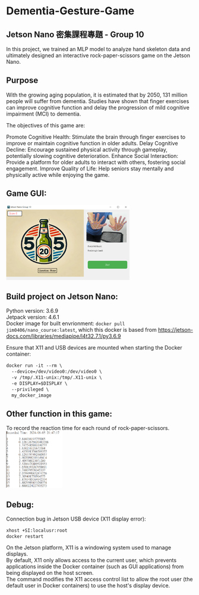 # Dementia-Gesture-Game 
## Jetson Nano 密集課程專題 - Group 10  
In this project, we trained an MLP model to analyze hand skeleton data and ultimately designed an interactive rock-paper-scissors game on the Jetson Nano.

## Purpose
With the growing aging population, it is estimated that by 2050, 131 million people will suffer from dementia. Studies have shown that finger exercises can improve cognitive function and delay the progression of mild cognitive impairment (MCI) to dementia.

The objectives of this game are:

Promote Cognitive Health: Stimulate the brain through finger exercises to improve or maintain cognitive function in older adults.
Delay Cognitive Decline: Encourage sustained physical activity through gameplay, potentially slowing cognitive deterioration.
Enhance Social Interaction: Provide a platform for older adults to interact with others, fostering social engagement.
Improve Quality of Life: Help seniors stay mentally and physically active while enjoying the game.

## Game GUI: 
![alt game](./media/game.png)

## Build project on Jetson Nano:
Python version: 3.6.9  
Jetpack version: 4.6.1  
Docker image for built envrionment: ```docker pull jim0406/nano_course:latest```, which this docker is based from https://jetson-docs.com/libraries/mediapipe/l4t32.7.1/py3.6.9

Ensure that X11 and USB devices are mounted when starting the Docker container:
```
docker run -it --rm \
  --device=/dev/video0:/dev/video0 \
  -v /tmp/.X11-unix:/tmp/.X11-unix \
  -e DISPLAY=$DISPLAY \
  --privileged \
  my_docker_image
```
## Other function in this game:
To record the reaction time for each round of rock-paper-scissors.
<img src="./media/test.png" width="30%">

## Debug:
Connection bug in Jetson USB device (X11 display error): 
```
xhost +SI:localusr:root
docker restart
```
On the Jetson platform, X11 is a windowing system used to manage displays.  
By default, X11 only allows access to the current user, which prevents applications inside the Docker container (such as GUI applications) from being displayed on the host screen.  
The command modifies the X11 access control list to allow the root user (the default user in Docker containers) to use the host's display device.




